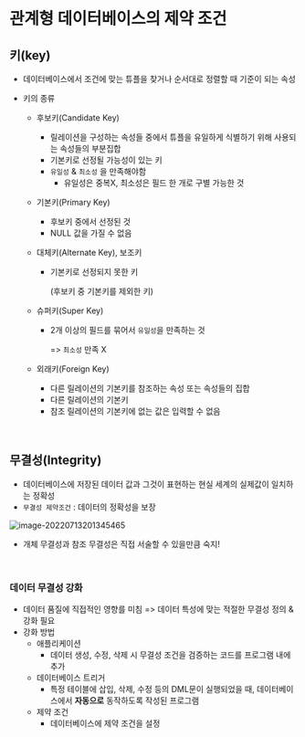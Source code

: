 # 관계형 데이터베이스의 제약 조건

## 키(key)

* 데이터베이스에서 조건에 맞는 튜플을 찾거나 순서대로 정렬할 때 기준이 되는 속성

* 키의 종류

  * 후보키(Candidate Key)

    * 릴레이션을 구성하는 속성들 중에서 튜플을 유일하게 식별하기 위해 사용되는 속성들의 부분집합
    * 기본키로 선정될 가능성이 있는 키
    * `유일성` & `최소성` 을 만족해야함
      * 유일성은 중복X, 최소성은 필드 한 개로 구별 가능한 것

  * 기본키(Primary Key)

    * 후보키 중에서 선정된 것
    * NULL 값을 가질 수 없음

  * 대체키(Alternate Key), 보조키

    * 기본키로 선정되지 못한 키

      (후보키 중 기본키를 제외한 키)

  * 슈퍼키(Super Key)

    * 2개 이상의 필드를 묶어서 `유일성`을 만족하는 것

      => `최소성` 만족 X

  * 외래키(Foreign Key)

    * 다른 릴레이션의 기본키를 참조하는 속성 또는 속성들의 집합
    * 다른 릴레이션의 기본키
    * 참조 릴레이션의 기본키에 없는 값은 입력할 수 없음

<br/>

 ## 무결성(Integrity)

* 데이터베이스에 저장된 데이터 값과 그것이 표현하는 현실 세계의 실제값이 일치하는 정확성
* `무결성 제약조건` : 데이터의 정확성을 보장

![image-20220713201345465](C:\Users\SSAFY\Desktop\hyunspace\TIL\Computer-Science\정보처리기사\41_관계형-데이터베이스의-제약조건.assets\image-20220713201345465.png)

* 개체 무결성과 참조 무결성은 직접 서술할 수 있을만큼 숙지!

<br/>

### 데이터 무결성 강화

* 데이터 품질에 직접적인 영향를 미침 => 데이터 특성에 맞는 적절한 무결성 정의 & 강화 필요
* 강화 방법
  * 애플리케이션
    * 데이터 생성, 수정, 삭제 시 무결성 조건을 검증하는 코드를 프로그램 내에 추가
  * 데이터베이스 트리거
    * 특정 테이블에 삽입, 삭제, 수정 등의 DML문이 실행되었을 때, 데이터베이스에서 **자동으로** 동작하도록 작성된 프로그램
  * 제약 조건
    * 데이터베이스에 제약 조건을 설정

